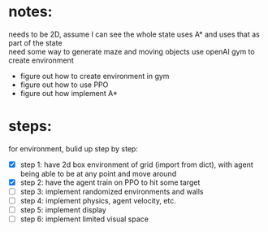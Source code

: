 # notes:

needs to be 2D, assume I can see the whole state
uses A\* and uses that as part of the state  
need some way to generate maze and moving objects
use openAI gym to create environment

- figure out how to create environment in gym
- figure out how to use PPO
- figure out how implement A\*

# steps:

for environment, bulid up step by step:

- [x] step 1: have 2d box environment of grid (import from dict), with agent being able to be at any point and move around
- [x] step 2: have the agent train on PPO to hit some target
- [ ] step 3: implement randomized environments and walls
- [ ] step 4: implement physics, agent velocity, etc.
- [ ] step 5: implement display
- [ ] step 6: implement limited visual space
